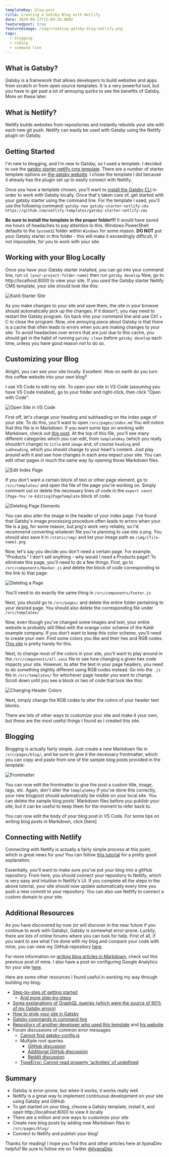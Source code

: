 ```yaml
---
templateKey: blog-post
title: Creating a Gatsby Blog with Netlify
date: 2020-06-17T15:04:10.000Z
featuredpost: true
featuredimage: /img/creating-gatsby-blog-netlify.png
tags:
  - blogging
  - coding
  - command line
---
```


What is Gatsby?
--

Gatsby is a framework that allows developers to build websites and apps from scratch or from open source templates. It is a very powerful tool, but you have to get past a lot of annoying quirks to see the benefits of Gatsby. More on these later.

What is Netlify?
--

Netlify builds websites from repositories and instantly rebuilds your site with each new git push. Netlify can easily be used with Gatsby using the Netlify plugin on Gatsby.

Getting Started
--

I'm new to blogging, and I'm new to Gatsby, so I used a template. I decided to use the [gatsby starter netlify cms template](https://www.gatsbyjs.org/starters/netlify-templates/gatsby-starter-netlify-cms/). There are a number of starter template options on [the gatsby website](https://www.gatsbyjs.org/starters/?). I chose the template I did because it already has the plugin set up to easily connect with Netlify.

Once you have a template chosen, you'll want to [install the Gatsby CLI](https://www.gatsbyjs.org/docs/gatsby-cli) in order to work with Gatsby locally. Once that's taken care of, get started with your gatsby starter using the command line. For the template I used, you'll use the following command: `gatsby new gatsby-starter-netlify-cms https://github.com/netlify-templates/gatsby-starter-netlify-cms` 

**Be sure to install the template in the proper folder!!!** It would have saved me hours of headaches to pay attention to this. Windows PowerShell defaults to the `System32` folder within `Windows` for some reason. **DO NOT** put your Gatsby starter in this folder - this will make it exceedingly difficult, if not impossible, for you to work with your site.

Working with your Blog Locally
--

Once you have your Gatsby starter installed, you can go into your command line, run `cd [your-project-folder-name]` then run `gatsby develop` Now, go to http://localhost:8000 to view your site. If you used the Gatsby starter Netlify CMS template, your site should look like this:

![Kaldi Starter Site](/img/gatsby-starter-kaldi.png "Kaldi Starter Site")

As you make changes to your site and save them, the site in your browser should automatically pick up the changes. If it doesn't, you may need to restart the Gatsby program. Go back into your command line and use Ctrl + C to close the program. Now, one annoying piece about Gatsby is that there is a cache that often leads to errors when you are making changes to your site. To avoid headaches over errors that are just due to this cache, you should get in the habit of running `gatsby clean` before `gatsby develop` each time, unless you have good reason not to do so.

Customizing your Blog
--

Alright, you can see your site locally. Excellent. How on earth do you turn this coffee website into your own blog?

I use VS Code to edit my site. To open your site in VS Code (assuming you have VS Code installed), go to your folder and right-click, then click "Open with Code".

![Open Site in VS Code](/img/open-in-vscode.png "Open Site in VS Code")

First off, let's change your heading and subheading on the index page of your site. To do this, you'll want to open `/src/pages/index.md` You will notice that this file is in Markdown. If you want some tips on working with Markdown, check out [this post](https://ilyana.dev/blog/2020-06-16-using-markdown-blogs/). At the top of this file, you'll see many different categories which you can edit, from `templateKey` (which you really shouldn't change) to `title` and `image` and, of course `heading` and `subheading`, which you should change to your heart's content. Just play around with it and see how changes in each area impact your site. You can edit other pages in much the same way by opening those Markdown files.

![Edit Index Page](/img/edit-index-page.png "Edit Index Page")

If you don't want a certain block of text or other page element, go to `/src/templates/` and open the file of the page you're working on. Simply comment out or delete the necessary lines of code in the `export const [Page-You're-Editing]PageTemplate` block of code.

![Deleting Page Elements](/img/delete-page-element.png "Deleting Page ELements")

You can also alter the image in the header of your index page. I've found that Gatsby's image processing procedure often leads to errors when your file is a jpg, for some reason, but png's work very reliably, so I'd recommend converting whatever file you're planning to use into a png. You should also save it in `/static/img/` and list your image path as `/img/[file-name].png`

Now, let's say you decide you don't need a certain page. For example, "Products." I don't sell anything - why would I need a Products page? To eliminate this page, you'll need to do a few things. First, go to `/src/components/Navbar.js` and delete the block of code corresponding to the link to that page:

![Deleting a Page](/img/delete-page.png "Deleting a Page")

You'll need to do exactly the same thing in `/src/components/Footer.js`

Next, you should go to `/src/pages/` and delete the entire folder pertaining to your desired page. You should also delete the corresponding file under `/src/templates/`

Now, even though you've changed some images and text, your entire website is probably still filled with the orange color scheme of the Kaldi example company. If you don't want to keep this color scheme, you'll need to create your own. Find some colors you like and their hex and RGB codes. [This site](https://htmlcolorcodes.com/) is pretty handy for this.

Next, to change most of the colors in your site, you'll want to play around in the `/src/components/all.sass` file to see how changing a given hex code impacts your site. However, to alter the text in your page headers, you need to do something slightly different using RGB codes instead. Go into the `.js` file in `/src/templates/` for whichever page header you want to change. Scroll down until you see a block or two of code that look like this:

![Changing Header Colors](/img/header-color.png "Changing Header Colors")

Next, simply change the RGB codes to alter the colors of your header text blocks.

There are lots of other ways to customize your site and make it your own, but these are the most useful things I found as I created this site.

Blogging
--

Blogging is actually fairly simple. Just create a new Markdown file in `/src/pages/blog/`, and be sure to give it the necessary frontmatter, which you can copy and paste from one of the sample blog posts provided in the template:

![Frontmatter](/img/frontmatter-blog.png "Frontmatter for Blog Posts")

You can now edit the frontmatter to give the post a custom title, image, tags, etc. Again, don't alter the `templateKey` If you've done this correctly, your new blogpost should automatically be visible on your local site. You can delete the sample blog posts' Markdown files before you publish your site, but it can be useful to keep them for the moment to refer back to.

You can now edit the body of your blog post in VS Code. For some tips on writing blog posts in Markdown, click [here]

Connecting with Netlify
--

Connecting with Netlify is actually a fairly simple process at this point, which is great news for you! You can follow [this tutorial](https://www.gatsbyjs.org/tutorial/blog-netlify-cms-tutorial/) for a pretty good explanation.

Essentially, you'll want to make sure you've put your blog into a gitHub repository. 
From here, you should connect your repository to Netlify, which is very easy and intuitive in Netlify's UI. If you complete all the steps in the above tutorial, your site should now update automatically every time you push a new commit to your repository. You can also use Netlify to connect a custom domain to your site.

Additional Resources
--

As you have discovered by now (or will discover in the near future if you continue to work with Gatsby), Gatsby is somewhat error-prone. Luckily, there are *lots* of online forums where you can look for help. First of all, if you want to see what I've done with my blog and compare your code with mine, you can view my GitHub repository [here](https://github.com/ilyanaDev/ilyanaDevBlog).

For more information on [writing blog articles in Markdown](https://ilyana.dev/blog/2020-06-16-using-markdown-blogs/), check out this previous post of mine. I also have a post on configuring Google Analytics for your site [here](https://ilyana.dev/blog/2020-06-17-configuring-google-analytics-blog/).

Here are some other resources I found useful in working my way through building my blog:

* [Step-by-step of getting started](https://www.gatsbyjs.org/tutorial/part-zero/)
  * [And more step-by-steps](https://www.gatsbyjs.org/tutorial/part-one/#deploying-a-gatsby-site)
* [Some explanations of GraphQL queries (which were the source of 90% of my Gatsby errors)](https://www.gatsbyjs.org/tutorial/part-four/)
* [How to style your site in Gatsby](https://www.gatsbyjs.org/tutorial/part-two/)
* [Gatsby commands in command line](https://www.gatsbyjs.org/docs/gatsby-cli/)
* [Repository of another developer who used this template](https://github.com/ardalis/ardalis-com-gatsby/tree/master/src) and [his website](https://ardalis.com/)
* Forum discussions of common error messages
  * [Cannot find gatsby-config.js](https://github.com/gatsbyjs/gatsby/issues/15565)
  * Multiple root queries
    * [GitHub discussion](https://github.com/gatsbyjs/gatsby/issues/22795)
    * [Additional GitHub discussion](https://github.com/gatsbyjs/gatsby/issues/19863)
    * [Reddit discussion](https://www.reddit.com/r/gatsbyjs/comments/fb2qfc/question_error_85910_graphql_multiple_root/)
  * [TypeError: Cannot read property 'activities' of undefined](https://github.com/gatsbyjs/gatsby/issues/23378)

Summary
--

* Gatsby is error-prone, but when it works, it works really well
* Netlify is a great way to implement continuous development on your site using Gatsby and GitHub
* To get started on your blog, choose a Gatsby template, install it, and open http://localhost:8000 to view it locally
* There are a million and one ways to customize your site
* Create new blog posts by adding new Markdown files to `/src/pages/blog/`
* Connect to Netlify and publish your blog!

Thanks for reading! I hope you find this and other articles here at ilyanaDev helpful! Be sure to follow me on Twitter [@ilyanaDev](https://twitter.com/ilyanaDev).